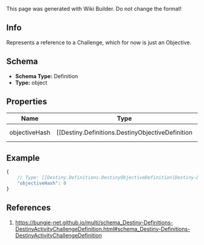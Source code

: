 <span class="wiki-builder">This page was generated with Wiki Builder. Do not change the format!</span>

## Info
Represents a reference to a Challenge, which for now is just an Objective.

## Schema
* **Schema Type:** Definition
* **Type:** object

## Properties
Name | Type | Description
---- | ---- | -----------
objectiveHash | [[Destiny.Definitions.DestinyObjectiveDefinition|Destiny-Definitions-DestinyObjectiveDefinition]]:integer:uint32 | The hash for the Objective that matches this challenge.  Use it to look up the DestinyObjectiveDefinition.

## Example
```javascript
{
    // Type: [[Destiny.Definitions.DestinyObjectiveDefinition|Destiny-Definitions-DestinyObjectiveDefinition]]:integer:uint32
    "objectiveHash": 0
}

```

## References
1. https://bungie-net.github.io/multi/schema_Destiny-Definitions-DestinyActivityChallengeDefinition.html#schema_Destiny-Definitions-DestinyActivityChallengeDefinition
